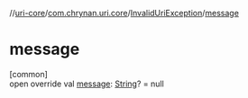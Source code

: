 //[uri-core](../../../index.md)/[com.chrynan.uri.core](../index.md)/[InvalidUriException](index.md)/[message](message.md)

# message

[common]\
open override val [message](message.md): [String](https://kotlinlang.org/api/core/kotlin-stdlib/kotlin/-string/index.html)? = null
